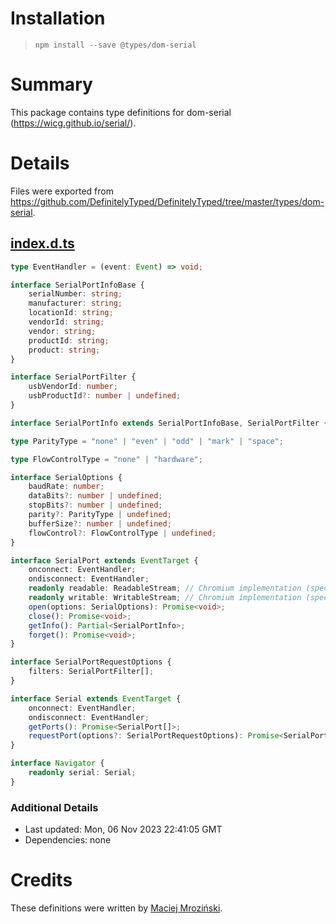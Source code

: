 # Installation
> `npm install --save @types/dom-serial`

# Summary
This package contains type definitions for dom-serial (https://wicg.github.io/serial/).

# Details
Files were exported from https://github.com/DefinitelyTyped/DefinitelyTyped/tree/master/types/dom-serial.
## [index.d.ts](https://github.com/DefinitelyTyped/DefinitelyTyped/tree/master/types/dom-serial/index.d.ts)
````ts
type EventHandler = (event: Event) => void;

interface SerialPortInfoBase {
    serialNumber: string;
    manufacturer: string;
    locationId: string;
    vendorId: string;
    vendor: string;
    productId: string;
    product: string;
}

interface SerialPortFilter {
    usbVendorId: number;
    usbProductId?: number | undefined;
}

interface SerialPortInfo extends SerialPortInfoBase, SerialPortFilter {} // mix spec and Chromium implementation

type ParityType = "none" | "even" | "odd" | "mark" | "space";

type FlowControlType = "none" | "hardware";

interface SerialOptions {
    baudRate: number;
    dataBits?: number | undefined;
    stopBits?: number | undefined;
    parity?: ParityType | undefined;
    bufferSize?: number | undefined;
    flowControl?: FlowControlType | undefined;
}

interface SerialPort extends EventTarget {
    onconnect: EventHandler;
    ondisconnect: EventHandler;
    readonly readable: ReadableStream; // Chromium implementation (spec: in)
    readonly writable: WritableStream; // Chromium implementation (spec: out)
    open(options: SerialOptions): Promise<void>;
    close(): Promise<void>;
    getInfo(): Partial<SerialPortInfo>;
    forget(): Promise<void>;
}

interface SerialPortRequestOptions {
    filters: SerialPortFilter[];
}

interface Serial extends EventTarget {
    onconnect: EventHandler;
    ondisconnect: EventHandler;
    getPorts(): Promise<SerialPort[]>;
    requestPort(options?: SerialPortRequestOptions): Promise<SerialPort>; // Chromium implementation (spec: SerialOptions)
}

interface Navigator {
    readonly serial: Serial;
}

````

### Additional Details
 * Last updated: Mon, 06 Nov 2023 22:41:05 GMT
 * Dependencies: none

# Credits
These definitions were written by [Maciej Mroziński](https://github.com/maciejmrozinski).
